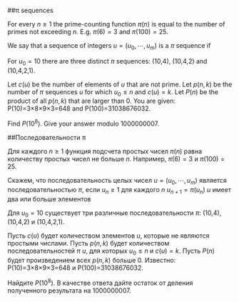 ##π sequences


For every $n \ge 1$ the prime-counting function $\pi(n)$ is equal to the number of primes
not exceeding $n$.
E.g. $\pi(6)=3$ and $\pi(100)=25$.


We say that a sequence of integers $u  = (u_0,\cdots,u_m)$ is a $\pi$ sequence if 


For $u_0=10$ there are three distinct $\pi$ sequences: (10,4),  (10,4,2) and (10,4,2,1).


Let  $c(u)$ be the number of elements of $u$ that are not prime.
Let $p(n,k)$ be the number of $\pi$ sequences $u$  for which $u_0\le n$ and $c(u)=k$.
Let $P(n)$ be the product of all $p(n,k)$ that are larger than 0.
You are given: P(10)=3×8×9×3=648 and P(100)=31038676032.


Find $P(10^8)$. Give your answer modulo 1000000007. 

##Последовательности π


Для каждого $n \ge 1$ функция подсчета простых чисел $\pi(n)$ равна количеству простых чисел не больше $n$.
Например, $\pi(6)=3$ и $\pi(100)=25$.


Скажем, что последовательность целых чисел $u  = (u_0,\cdots,u_m)$ является последовательностью $\pi$, если 
 $u_n \ge 1$ для каждого $n$
 $u_{n+1}= \pi(u_n)$
 $u$ имеет два или больше элементов

Для $u_0=10$ существует три различные последовательности $\pi$: (10,4), (10,4,2) и (10,4,2,1).


Пусть $c(u)$ будет количеством элементов $u$, которые не являются простыми числами.
Пусть $p(n,k)$ будет количеством последовательностей $\pi$ $u$, для которых $u_0\le n$ и $c(u)=k$.
Пусть $P(n)$ будет произведением всех $p(n,k)$ больше 0.
Известно: P(10)=3×8×9×3=648 и P(100)=31038676032.


Найдите $P(10^8)$. В качестве ответа дайте остаток от деления полученного результата на 1000000007. 

